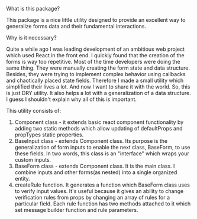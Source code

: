 What is this package?

This package is a nice little utility designed to provide an excellent way to generalize forms data and their fundamental interactions.

Why is it necessary?

Quite a while ago I was leading development of an ambitious web project which used React in the front end. I quickly found that the creation of the forms is way too repetitive. Most of the time developers were doing the same thing. They were manually creating the form state and data structure. Besides, they were trying to implement complex behavior using callbacks and chaotically placed state fields.  Therefore I made a small utility which simplified their lives a lot.  And now I want to share it with the world.  So, this is just DRY utility. It also helps a lot with a generalization of a data structure. I guess I shouldn't explain why all of this is important.

This utility consists of:
1. Component class - it extends basic react component functionality by adding two static methods which allow updating of defaultProps and propTypes static properties.
2. BaseInput class - extends Component class.  Its purpose is the generalization of form inputs to enable the next class, BaseForm, to use these fields. In two words, this class is an "interface" which wraps your custom inputs.  
3. BaseForm class - extends Component class. It is the main class. I combine inputs and other forms(as nested) into a single organized entity.
4. createRule function. It generates a function which BaseForm class uses to verify  input values.  It's useful because it gives an ability to change verification rules from props by changing an array of rules for a particular field.  Each rule function has two methods attached to it which set message builder function and rule parameters.
